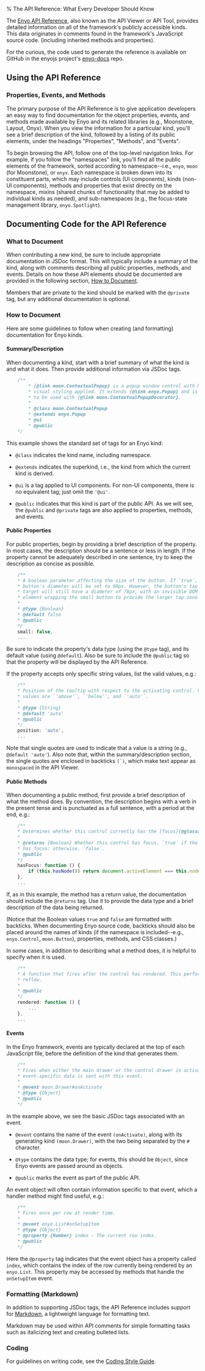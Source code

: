 % The API Reference: What Every Developer Should Know

The [Enyo API Reference](../../index.html), also known as the API Viewer or
API Tool, provides detailed information on all of the framework's publicly
accessible kinds.  This data originates in comments found in the framework's
JavaScript source code.   (including inherited methods and properties).

For the curious, the code used to generate the reference is available on GitHub
in the enyojs project's [enyo-docs](https://github.com/enyojs/enyo-docs) repo.

## Using the API Reference

### Properties, Events, and Methods

The primary purpose of the API Reference is to give application developers an
easy way to find documentation for the object properties, events, and methods
made available by Enyo and its related libraries (e.g., Moonstone, Layout,
Onyx).  When you view the information for a particular kind, you'll see a brief
description of the kind, followed by a listing of its public elements, under the
headings "Properties", "Methods", and "Events".

To begin browsing the API, follow one of the top-level navigation links.  For
example, if you follow the "namespaces" link, you'll find all the public
elements of the framework, sorted according to namespace--i.e., `enyo`, `moon`
(for Moonstone), or `onyx`.  Each namespace is broken down into its constituent
parts, which may include controls (UI components), kinds (non-UI components),
methods and properties that exist directly on the namespace, mixins (shared
chunks of functionality that may be added to individual kinds as needed), and
sub-namespaces (e.g., the focus-state management library, `enyo.Spotlight`).

## Documenting Code for the API Reference

### What to Document

When contributing a new kind, be sure to include appropriate documentation in
JSDoc format.  This will typically include a summary of the kind, along with
comments describing all public properties, methods, and events.  Details on how
these API elements should be documented are provided in the following section,
[How to Document](#how-to-document).

Members that are private to the kind should be marked with the `@private` tag,
but any additional documentation is optional.

### How to Document

Here are some guidelines to follow when creating (and formatting) documentation
for Enyo kinds.

#### Summary/Description

When documenting a kind, start with a brief summary of what the kind is and what
it does.  Then provide additional information via JSDoc tags.

```javascript
    /**
        * {@link moon.ContextualPopup} is a popup window control with Moonstone
        * visual styling applied. It extends {@link enyo.Popup} and is designed
        * to be used with {@link moon.ContextualPopupDecorator}.
        *
        * @class moon.ContextualPopup
        * @extends enyo.Popup
        * @ui
        * @public
    */
```

This example shows the standard set of tags for an Enyo kind:

* `@class` indicates the kind name, including namespace.

* `@extends` indicates the superkind, i.e., the kind from which the current kind
    is derived.

* `@ui` is a tag applied to UI components.  For non-UI components, there is no
    equivalent tag; just omit the `'@ui'`.

* `@public` indicates that this kind is part of the public API.  As we will see,
    the `@public` and `@private` tags are also applied to properties, methods,
    and events.

#### Public Properties

For public properties, begin by providing a brief description of the property.
In most cases, the description should be a sentence or less in length.  If the
property cannot be adequately described in one sentence, try to keep the
description as concise as possible.

```javascript
    /**
    * A boolean parameter affecting the size of the button. If `true`, the
    * button's diameter will be set to 60px. However, the button's tap
    * target will still have a diameter of 78px, with an invisible DOM
    * element wrapping the small button to provide the larger tap zone.
    *
    * @type {Boolean}
    * @default false
    * @public
    */
    small: false,
    ...
```

Be sure to indicate the property's data type (using the `@type` tag), and its
default value (using `@default`).  Also be sure to include the `@public` tag so
that the property will be displayed by the API Reference.

If the property accepts only specific string values, list the valid values, e.g.:

```javascript
    /**
    * Position of the tooltip with respect to the activating control. Valid
    * values are `'above'`, `'below'`, and `'auto'`.
    *
    * @type {String}
    * @default 'auto'
    * @public
    */
    position: 'auto',
    ...
```

Note that single quotes are used to indicate that a value is a string (e.g.,
`@default 'auto'`).  Also note that, within the summary/description section, the
single quotes are enclosed in backticks ``(`)``, which make text appear as
`monospaced` in the API Viewer.

#### Public Methods

When documenting a public method, first provide a brief description of what the
method does.  By convention, the description begins with a verb in the present
tense and is punctuated as a full sentence, with a period at the end, e.g.:

```javascript
    /**
    * Determines whether this control currently has the [focus]{@glossary focus}.
    *
    * @returns {Boolean} Whether this control has focus. `true` if the control
    * has focus; otherwise, `false`.
    * @public
    */
    hasFocus: function () {
        if (this.hasNode()) return document.activeElement === this.node;
    },
    ...
```

If, as in this example, the method has a return value, the documentation should
include the `@returns` tag.  Use it to provide the data type and a brief
description of the data being returned.

(Notice that the Boolean values `true` and `false` are formatted with backticks.
When documenting Enyo source code, backticks should also be placed around the
names of kinds (if the namespace is included--e.g., `enyo.Control`,
`moon.Button`), properties, methods, and CSS classes.)

In some cases, in addition to describing what a method does, it is helpful to
specify when it is used.

```javascript
    /**
    * A function that fires after the control has rendered. This performs a
    * reflow.
    *
    * @public
    */
    rendered: function () {
        ...
    },
    ...
```

#### Events

In the Enyo framework, events are typically declared at the top of each
JavaScript file, before the definition of the kind that generates them.

```javascript
    /**
    * Fires when either the main drawer or the control drawer is activated. No
    * event-specific data is sent with this event.
    *
    * @event moon.Drawer#onActivate
    * @type {Object}
    * @public
    */
```

In the example above, we see the basic JSDoc tags associated with an event.

* `@event` contains the name of the event `(onActivate)`, along with its
    generating kind `(moon.Drawer)`, with the two being separated by the `#`
    character.

* `@type` contains the data type; for events, this should be `Object`, since
    Enyo events are passed around as objects.

* `@public` marks the event as part of the public API.

An event object will often contain information specific to that event, which a
handler method might find useful, e.g.:

```javascript
    /**
    * Fires once per row at render time.
    *
    * @event enyo.List#onSetupItem
    * @type {Object}
    * @property {Number} index - The current row index.
    * @public
    */
```

Here the `@property` tag indicates that the event object has a property called
`index`, which contains the index of the row currently being rendered by an
`enyo.List`.  This property may be accessed by methods that handle the
`onSetupItem` event.

### Formatting (Markdown)

In addition to supporting JSDoc tags, the API Reference includes support for
[Markdown](http://daringfireball.net/projects/markdown/), a lightweight
language for formatting text.

Markdown may be used within API comments for simple formatting tasks such as
italicizing text and creating bulleted lists.

### Coding

For guidelines on writing code, see the [Coding Style Guide](style-guide.html).
